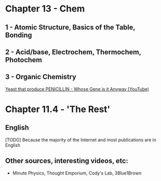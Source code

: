 # Chapter 13 - Chem

## 1 - Atomic Structure, Basics of the Table, Bonding

## 2 - Acid/base, Electrochem, Thermochem, Photochem

## 3 - Organic Chemistry

[Yeast that produce PENICILLIN - Whose Gene is it Anyway (YouTube)](https://youtu.be/X4lZo4Ogx-k?t=107)

# Chapter 11.4 - 'The Rest'

## English

[TODO] Because the majority of the Internet and most publications are in English

## Other sources, interesting videos, etc:

- Minute Physics, Thought Emporium, Cody's Lab, 3Blue1Brown